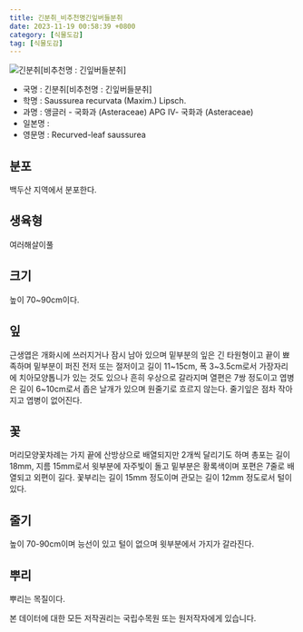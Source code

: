 ```yaml
---
title: 긴분취_비추천명긴잎버들분취
date: 2023-11-19 00:58:39 +0800
category: [식물도감]
tag: [식물도감]
---
```




![긴분취[비추천명 : 긴잎버들분취]](/fileUpload/plants/basic/Compositae/Saussurea/2895/1_th2.JPG)
- 국명 : 긴분취[비추천명 : 긴잎버들분취]
- 학명 : Saussurea recurvata (Maxim.) Lipsch.
- 과명 : 앵글러 - 국화과 (Asteraceae) APG Ⅳ- 국화과 (Asteraceae)
- 일본명 : 
- 영문명 : Recurved-leaf saussurea


## 분포
백두산 지역에서 분포한다.
## 생육형
여러해살이풀
## 크기
높이 70~90cm이다.
## 잎
근생엽은 개화시에 쓰러지거나 잠시 남아 있으며 밑부분의 잎은 긴 타원형이고 끝이 뾰족하며 밑부분이 퍼진 전저 또는 절저이고 길이 11~15cm, 폭 3~3.5cm로서 가장자리에 치아모양톱니가 있는 것도 있으나 흔히 우상으로 갈라지며 열편은 7쌍 정도이고 엽병은 길이 6~10cm로서 좁은 날개가 있으며 원줄기로 흐르지 않는다. 줄기잎은 점차 작아지고 엽병이 없어진다.
## 꽃
머리모양꽃차례는 가지 끝에 산방상으로 배열되지만 2개씩 달리기도 하며 총포는 길이 18mm, 지름 15mm로서 윗부분에 자주빛이 돌고 밑부분은 황록색이며 포편은 7줄로 배열되고 외편이 길다. 꽃부리는 길이 15mm 정도이며 관모는 길이 12mm 정도로서 털이 있다.
## 줄기
높이 70-90cm이며 능선이 있고 털이 없으며 윗부분에서 가지가 갈라진다.
## 뿌리
뿌리는 목질이다.






본 데이터에 대한 모든 저작권리는 국립수목원 또는 원저작자에게 있습니다.
